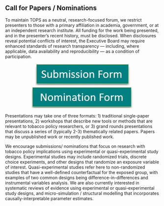 ## Call for Papers / Nominations

To maintain TOPS as a neutral, research-focused forum, we restrict presenters to those with a primary affiliation in academia, government, or at an independent research institute. All funding for the work being presented, and in the presenter’s recent history, must be disclosed. When disclosures reveal potential conflicts of interest, the Executive Board may require enhanced standards of research transparency — including, where applicable, data availability and reproducibility — as a condition of participation.
 

<center><a href="https://docs.google.com/forms/d/e/1FAIpQLSfZbPQ3fzYBDddCQ7a9Bj3mHfeZOXuhW-rIMcfz5_B4t7N6ag/viewform"><img src="submission_form.jpg"></a><a href="https://forms.gle/RxnyWKCXAnnqm7818"><img src="nomination_form1.jpg"></a></center>


Presentations may take one of three formats: 1) traditional single-paper presentations, 2) workshops that describe new tools or methods that are relevant to tobacco policy researchers, or 3) grand rounds presentations that discuss a series of (typically 2-3) thematically related papers. Papers may be unpublished work or recently published work.

 
We encourage submissions/ nominations that focus on research with tobacco policy implications using experimental or quasi-experimental study designs. Experimental studies may include randomized trials, discrete choice experiments, and other designs that randomize an exposure variable of interest. Quasi-experimental studies refer here to non-randomized studies that have a well-defined counterfactual for the exposed group, with examples of two common designs being difference-in-differences and instrumental variables analysis. We are also currently interested in systematic reviews of evidence using experimental or quasi-experimental study designs, and micro-simulation / structural modelling that incorporates causally-interpretable parameter estimates.
